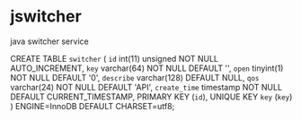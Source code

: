 # jswitcher
java switcher service

CREATE TABLE `switcher` (
  `id` int(11) unsigned NOT NULL AUTO_INCREMENT,
  `key` varchar(64) NOT NULL DEFAULT '',
  `open` tinyint(1) NOT NULL DEFAULT '0',
  `describe` varchar(128) DEFAULT NULL,
  `qos` varchar(24) NOT NULL DEFAULT 'API',
  `create_time` timestamp NOT NULL DEFAULT CURRENT_TIMESTAMP,
  PRIMARY KEY (`id`),
  UNIQUE KEY `key` (`key`)
) ENGINE=InnoDB DEFAULT CHARSET=utf8;

